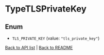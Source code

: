 # TypeTLSPrivateKey

## Enum


* `TLS_PRIVATE_KEY` (value: `"tls_private_key"`)


[Back to API list](../README.md#documentation-for-api-endpoints) | [Back to README](../README.md)

